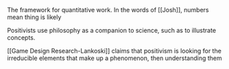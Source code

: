 The framework for quantitative work. In the words of [[Josh]], numbers mean thing is likely

Positivists use philosophy as a companion to science, such as to illustrate concepts.

[[Game Design Research-Lankoski]] claims that positivism is looking for the irreducible elements that make up a phenomenon, then understanding them

